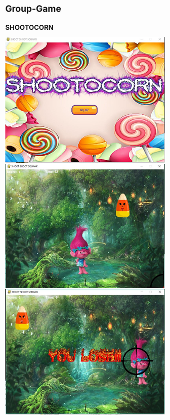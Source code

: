 # Group-Game
<h2> SHOOTOCORN </h2>

<img src = "https://github.com/yuxuanyap/Group-Game/blob/master/Capture.JPG" >

<img src = "https://github.com/yuxuanyap/Group-Game/blob/master/capture1.JPG" >

<img src = "https://github.com/yuxuanyap/Group-Game/blob/master/Capture2.JPG" >
